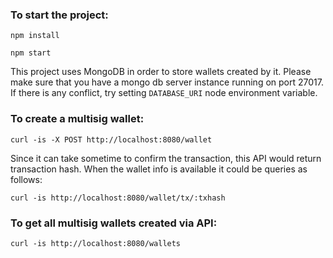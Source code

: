 ### To start the project:

```
npm install
```

```
npm start
```

This project uses MongoDB in order to store wallets created by it. Please make sure that you have a mongo db server instance running on port 27017. If there is any conflict, try setting `DATABASE_URI` node environment variable.

### To create a multisig wallet:

```
curl -is -X POST http://localhost:8080/wallet
```

Since it can take sometime to confirm the transaction, this API would return transaction hash. When the wallet info is available it could be queries as follows:

```
curl -is http://localhost:8080/wallet/tx/:txhash
```

### To get all multisig wallets created via API:

```
curl -is http://localhost:8080/wallets
```